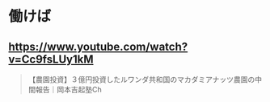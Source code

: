 # 働けば

## https://www.youtube.com/watch?v=Cc9fsLUy1kM

> 【農園投資】３億円投資したルワンダ共和国のマカダミアナッツ農園の中間報告｜岡本吉起塾Ch 
